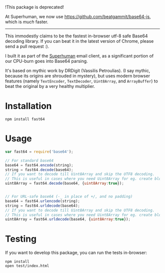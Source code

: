 !This package is deprecated!

At Superhuman, we now use https://github.com/beatgammit/base64-js, which is *much* faster.


----
This immodestly claims to be the fastest in-browser utf-8 safe Base64
decoding library. If you can beat it in the latest version of Chrome, please
send a pull request :).

I built it as part of the [Superhuman](https://superhuman.com) email client,
as a significant portion of our CPU-burn goes into Base64 parsing.

It's based on mythic work by DRDigit (Vassilis Petroulias). (I say mythic,
because its origins are shrouded in mystery), but uses modern browser
features (namely `TextEncoder`, `TextDecoder`, `Uint8Array`, and
`ArrayBuffer`) to beat the original by a very healthy multiplier.

Installation
============

```
npm install fast64
```

Usage
=====

```js
var fast64 = require('base64');

// For standard base64
base64 = fast64.encode(string);
string = fast64.decode(base64);
// If you want to decode till Uint8Array and skip the UTF8 decoding.
// This is useful in cases where you need Uint8Array for eg. create blob out of Uint8Array result.
uint8Array = fast64.decode(base64, {uint8Array:true});


// For URL-safe base64 (-_ in place of +/, and no padding)
base64 = fast64.urlencode(string);
string = fast64.urldecode(base64);
// If you want to decode till Uint8Array and skip the UTF8 decoding.
// This is useful in cases where you need Uint8Array for eg. create blob out of Uint8Array result.
uint8Array = fast64.urldecode(base64, {uint8Array:true});
```

Testing
=======

If you want to develop this package, you can run the tests in-browser:

```
npm install
open test/index.html
```

